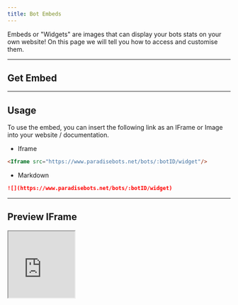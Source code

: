 ```yaml
---
title: Bot Embeds
---
```


Embeds or "Widgets" are images that can display your bots stats on your own website! On this page we will tell you how to access and customise them.

---

## Get Embed

<Route method="GET" path="/bots/{botid}/widget" />

---

## Usage
To use the embed, you can insert the following link as an IFrame or Image into your website / documentation.

* Iframe
```markdown
<Iframe src="https://www.paradisebots.net/bots/:botID/widget"/>
```

* Markdown
```markdown
![](https://www.paradisebots.net/bots/:botID/widget)
```

---

## Preview IFrame

<Iframe src="https://paradisebots.net/bots/746631296515571725/widget" width="150px" height="150px"/>

---

In this example we used just a plain embed which defaults to .svg, We also used a Iframe to display the example

